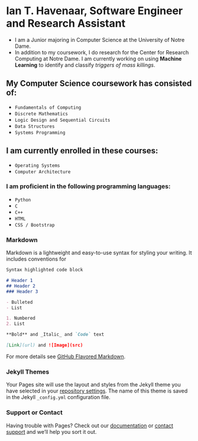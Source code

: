 # Ian T. Havenaar, Software Engineer and Research Assistant
- I am a Junior majoring in Computer Science at the University of Notre Dame. 
- In addition to my coursework, I do research for the Center for Research Computing at Notre Dame. I am currently working on using **Machine Learning** to identify and classify _triggers of mass killings_. 

## My Computer Science coursework has consisted of:
- `Fundamentals of Computing`
- `Discrete Mathematics`
- `Logic Design and Sequential Circuits`
- `Data Structures`
- `Systems Programming`

## I am currently enrolled in these courses:
- `Operating Systems`
- `Computer Architecture`

### I am proficient in the following programming languages:
- `Python`
- `C`
- `C++`
- `HTML`
- `CSS / Bootstrap`

### Markdown

Markdown is a lightweight and easy-to-use syntax for styling your writing. It includes conventions for

```markdown
Syntax highlighted code block

# Header 1
## Header 2
### Header 3

- Bulleted
- List

1. Numbered
2. List

**Bold** and _Italic_ and `Code` text

[Link](url) and ![Image](src)
```

For more details see [GitHub Flavored Markdown](https://guides.github.com/features/mastering-markdown/).

### Jekyll Themes

Your Pages site will use the layout and styles from the Jekyll theme you have selected in your [repository settings](https://github.com/ithave313/ithavenaar.github.io/settings/pages). The name of this theme is saved in the Jekyll `_config.yml` configuration file.

### Support or Contact

Having trouble with Pages? Check out our [documentation](https://docs.github.com/categories/github-pages-basics/) or [contact support](https://support.github.com/contact) and we’ll help you sort it out.
